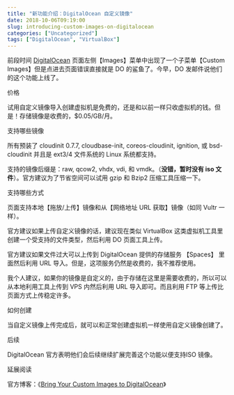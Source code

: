 ```yaml
---
title: "新功能介绍：DigitalOcean 自定义镜像"
date: 2018-10-06T09:19:00
slug: introducing-custom-images-on-digitalocean
categories: ["Uncategorized"]
tags: ["DigitalOcean", "VirtualBox"]
---
```


前段时间 [DigitalOcean](https://m.do.co/c/7210ed2e262d) 页面左侧【Images】菜单中出现了一个子菜单【Custom Images】但是点进去页面错误直接就是 DO 的鲨鱼了。今早，DO 发邮件说他们的这个功能上线了。

价格

试用自定义镜像导入创建虚拟机是免费的，还是和以前一样只收虚拟机的钱。但是！存储镜像是收费的，$0.05/GB/月。

支持哪些镜像

所有预装了 cloudinit 0.7.7, cloudbase-init, coreos-cloudinit, ignition, 或 bsd-cloudinit 并且是 ext3/4 文件系统的 Linux 系统都支持。

支持的镜像后缀是：raw, qcow2, vhdx, vdi, 和 vmdk。（**没错，暂时没有 iso 文件**）。官方建议为了节省空间可以试用 gzip 和 Bzip2 压缩工具压缩一下。

支持哪些方式

页面支持本地【拖放/上传】镜像和从【网络地址 URL 获取】镜像（如同 Vultr 一样）。

官方建议如果上传自定义镜像的话，建议现在类似 VirtualBox 这类虚拟机工具里创建一个受支持的文件类型，然后利用 DO 页面工具上传。

官方建议如果文件过大可以上传到 DigitalOcean 提供的存储服务 【Spaces】 里面然后利用 URL 导入。但是，这项服务仍然是收费的，我不推荐使用。

我个人建议，如果你的镜像是自定义的，由于存储在这里是需要收费的，所以可以从本地利用工具上传到 VPS 内然后利用 URL 导入即可。而且利用 FTP 等上传比页面方式上传稳定许多。

如何创建

当自定义镜像上传完成后，就可以和正常创建虚拟机一样使用自定义镜像创建了。

后续

DigitalOcean 官方表明他们会后续继续扩展完善这个功能以便支持ISO 镜像。

延展阅读

官方博客：《[Bring Your Custom Images to DigitalOcean](https://blog.digitalocean.com/custom-images/)》